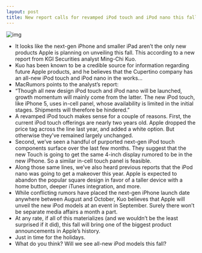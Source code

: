 ```yaml
---
layout: post
title: New report calls for revamped iPod touch and iPod nano this fall
---
```

![img](http://media.idownloadblog.com/wp-content/uploads/2012/05/Tall-iPod-touch-front-panel-back.jpg)
* It looks like the next-gen iPhone and smaller iPad aren’t the only new products Apple is planning on unveiling this fall. This according to a new report from KGI Securities analyst Ming-Chi Kuo.
* Kuo has been known to be a credible source for information regarding future Apple products, and he believes that the Cupertino company has an all-new iPod touch and iPod nano in the works…
* MacRumors points to the analyst’s report:
* “Though all new design iPod touch and iPod nano will be launched, growth momentum will mainly come from the latter. The new iPod touch, like iPhone 5, uses in-cell panel, whose availability is limited in the initial stages. Shipments will therefore be hindered.”
* A revamped iPod touch makes sense for a couple of reasons. First, the current iPod touch offerings are nearly two years old. Apple dropped the price tag across the line last year, and added a white option. But otherwise they’ve remained largely unchanged.
* Second, we’ve seen a handful of purported next-gen iPod touch components surface over the last few months. They suggest that the new Touch is going to get the same 4-inch display rumored to be in the new iPhone. So a similar in-cell touch panel is feasible.
* Along those same lines, we’ve also heard previous reports that the iPod nano was going to get a makeover this year. Apple is expected to abandon the popular square design in favor of a taller device with a home button, deeper iTunes integration, and more.
* While conflicting rumors have placed the next-gen iPhone launch date anywhere between August and October, Kuo believes that Apple will unveil the new iPod models at an event in September. Surely there won’t be separate media affairs a month a part.
* At any rate, if all of this materializes (and we wouldn’t be the least surprised if it did), this fall will bring one of the biggest product announcements in Apple’s history.
* Just in time for the holidays.
* What do you think? Will we see all-new iPod models this fall?

